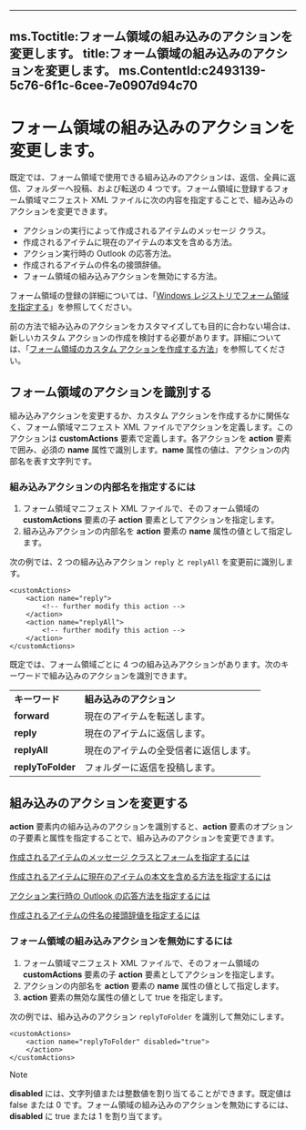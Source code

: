 

---
ms.Toctitle:フォーム領域の組み込みのアクションを変更します。
title:フォーム領域の組み込みのアクションを変更します。
ms.ContentId:c2493139-5c76-6f1c-6cee-7e0907d94c70
---
# フォーム領域の組み込みのアクションを変更します。




既定では、フォーム領域で使用できる組み込みのアクションは、返信、全員に返信、フォルダーへ投稿、および転送の 4 つです。フォーム領域に登録するフォーム領域マニフェスト XML ファイルに次の内容を指定することで、組み込みのアクションを変更できます。

- アクションの実行によって作成されるアイテムのメッセージ クラス。
- 作成されるアイテムに現在のアイテムの本文を含める方法。
- アクション実行時の Outlook の応答方法。
- 作成されるアイテムの件名の接頭辞値。
- フォーム領域の組み込みアクションを無効にする方法。




フォーム領域の登録の詳細については、「[Windows レジストリでフォーム領域を指定する](0de3fcb1-b357-8300-c943-9a5a788d4976.md)」を参照してください。



前の方法で組み込みのアクションをカスタマイズしても目的に合わない場合は、新しいカスタム アクションの作成を検討する必要があります。詳細については、「[フォーム領域のカスタム アクションを作成する方法](bf889270-3e80-a240-15e4-c57a3f1e7b9b.md)」を参照してください。

## フォーム領域のアクションを識別する
組み込みアクションを変更するか、カスタム アクションを作成するかに関係なく、フォーム領域マニフェスト XML ファイルでアクションを定義します。このアクションは **customActions** 要素で定義します。各アクションを **action** 要素で囲み、必須の **name** 属性で識別します。**name** 属性の値は、アクションの内部名を表す文字列です。

### 組み込みアクションの内部名を指定するには

1. フォーム領域マニフェスト XML ファイルで、そのフォーム領域の **customActions** 要素の子 **action** 要素としてアクションを指定します。
2. 組み込みアクションの内部名を **action** 要素の **name** 属性の値として指定します。

次の例では、2 つの組み込みアクション `reply` と `replyAll` を変更前に識別します。

```sourcecode
<customActions>
    <action name="reply">
        <!-- further modify this action -->
    </action>
    <action name="replyAll">
        <!-- further modify this action -->
    </action>
</customActions>
```




既定では、フォーム領域ごとに 4 つの組み込みアクションがあります。次のキーワードで組み込みのアクションを識別できます。

|||
|---|---|
|**キーワード**|**組み込みのアクション**|
|**forward**|現在のアイテムを転送します。|
|**reply**|現在のアイテムに返信します。|
|**replyAll**|現在のアイテムの全受信者に返信します。|
|**replyToFolder**|フォルダーに返信を投稿します。|





## 組み込みのアクションを変更する
**action** 要素内の組み込みのアクションを識別すると、**action** 要素のオプションの子要素と属性を指定することで、組み込みのアクションを変更できます。



[作成されるアイテムのメッセージ クラスとフォームを指定するには](89cb6501-3d48-3bcb-c29d-e2e56274f6cb.md)



[作成されるアイテムに現在のアイテムの本文を含める方法を指定するには](02806758-f126-2afd-2037-2a7a7292fb9d.md)



[アクション実行時の Outlook の応答方法を指定するには](a2ea8dc3-728c-141b-42af-9b0a3c764a4a.md)



[作成されるアイテムの件名の接頭辞値を指定するには](a293f15e-ef68-84fe-2ef6-9badbfb9b194.md)

### フォーム領域の組み込みアクションを無効にするには


1. フォーム領域マニフェスト XML ファイルで、そのフォーム領域の **customActions** 要素の子 **action** 要素としてアクションを指定します。
2. アクションの内部名を **action** 要素の **name** 属性の値として指定します。
3. **action** 要素の無効な属性の値として true を指定します。




次の例では、組み込みのアクション `replyToFolder` を識別して無効にします。

```sourcecode
<customActions>
    <action name="replyToFolder" disabled="true">
    </action>
</customActions>
```


>[!NOTE]
>**disabled** には、文字列値または整数値を割り当てることができます。既定値は false または 0 です。フォーム領域の組み込みのアクションを無効にするには、**disabled** に true または 1 を割り当てます。








